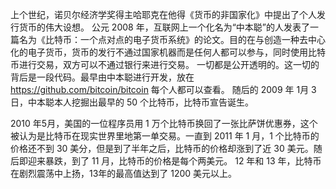 上个世纪，诺贝尔经济学奖得主哈耶克在他得《货币的非国家化》中提出了个人发行货币的伟大设想。
公元 2008 年，互联网上一个化名为“中本聪”的人发表了一篇名为《比特币：一个点对点的电子货币系统》的论文。目的在与创造一种去中心化的电子货币，货币的发行不通过国家机器而是任何人都可以参与，同时使用比特币进行交易，双方可以不通过银行来进行交易。
一切都是公开透明的。这一切的背后是一段代码。最早由中本聪进行开发，放在 https://github.com/bitcoin/bitcoin 每个人都可以查看。
随后的 2009 年 1月 3 日，中本聪本人挖掘出最早的 50 个比特币，比特币宣告诞生。

2010 年5月，美国的一位程序员用 1 万个比特币换回了一张比萨饼优惠券，这个被认为是比特币在现实世界里地第一单交易。一直到 2011 年 1 月，1 个比特币的价格还不到 30 美分，但是到了半年之后，比特币的价格却涨到了近 30 美元。随后即迎来暴跌，到了 11 月，比特币的价格是每个两美元。
12 年和 13 年，比特币在剧烈震荡中上扬，13年的最高值达到了 1200 美元以上。
